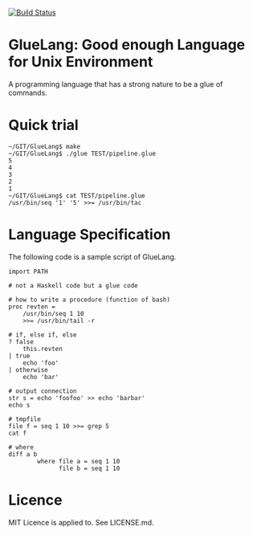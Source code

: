 [![Build Status](https://travis-ci.org/ryuichiueda/GlueLang.svg?branch=master)](https://travis-ci.org/ryuichiueda/GlueLang)

# GlueLang: Good enough Language for Unix Environment

A programming language that has a strong nature to be a glue of commands.

# Quick trial

```
~/GIT/GlueLang$ make
~/GIT/GlueLang$ ./glue TEST/pipeline.glue 
5
4
3
2
1
~/GIT/GlueLang$ cat TEST/pipeline.glue 
/usr/bin/seq '1' '5' >>= /usr/bin/tac
```

# Language Specification

The following code is a sample script of GlueLang.

```EXAMPLE/readme.glue
import PATH
 
# not a Haskell code but a glue code
 
# how to write a procedure (function of bash)
proc revten =
	/usr/bin/seq 1 10
	>>= /usr/bin/tail -r
 
# if, else if, else
? false
	this.revten
| true
	echo 'foo'
| otherwise
	echo 'bar'
 
# output connection
str s = echo 'foofoo' >> echo 'barbar'
echo s

# tmpfile
file f = seq 1 10 >>= grep 5
cat f

# where
diff a b
        where file a = seq 1 10
              file b = seq 1 10
```

Licence
========

MIT Licence is applied to. See LICENSE.md.
